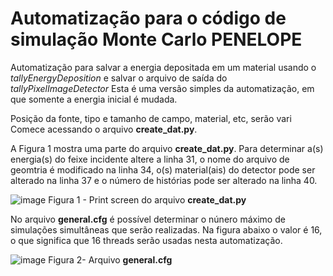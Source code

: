 # Automatização para o código de simulação Monte Carlo PENELOPE

Automatização para salvar a energia depositada em um material usando o _tallyEnergyDeposition_ e salvar o arquivo de saída do _tallyPixelImageDetector_
Esta é uma versão simples da automatização, em que somente a energia inicial é mudada.

Posição da fonte, tipo e tamanho de campo, material, etc, serão vari
Comece acessando o arquivo **create_dat.py**.

A Figura 1 mostra uma parte do arquivo **create_dat.py**.
Para determinar a(s) energia(s) do feixe incidente altere a linha 31, o nome do arquivo de geomtria é modificado na linha 34, o(s) material(ais) do detector pode ser alterado na linha 37 e o número de histórias pode ser alterado na linha 40.

![image](https://github.com/hitalorm/Automatizacao-Leticia/assets/32619150/f06ea247-2b84-4dae-80a6-e0f22114184d)
Figura 1 - Print screen do arquivo **create_dat.py**


No arquivo **general.cfg** é possível determinar o núnero máximo de simulações simultâneas que serão realizadas.
Na figura abaixo o valor é 16, o que significa que 16 threads serão usadas nesta automatização.

![image](https://github.com/hitalorm/Automatizacao-Leticia/assets/32619150/8621a028-c915-4585-b47f-5de0ccb0cde9)
Figura 2- Arquivo **general.cfg**


